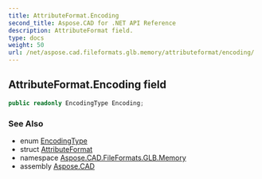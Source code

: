```yaml
---
title: AttributeFormat.Encoding
second_title: Aspose.CAD for .NET API Reference
description: AttributeFormat field. 
type: docs
weight: 50
url: /net/aspose.cad.fileformats.glb.memory/attributeformat/encoding/
---
```

## AttributeFormat.Encoding field

```csharp
public readonly EncodingType Encoding;
```

### See Also

* enum [EncodingType](../../../aspose.cad.fileformats.glb/encodingtype/)
* struct [AttributeFormat](../)
* namespace [Aspose.CAD.FileFormats.GLB.Memory](../../attributeformat/)
* assembly [Aspose.CAD](../../../)


